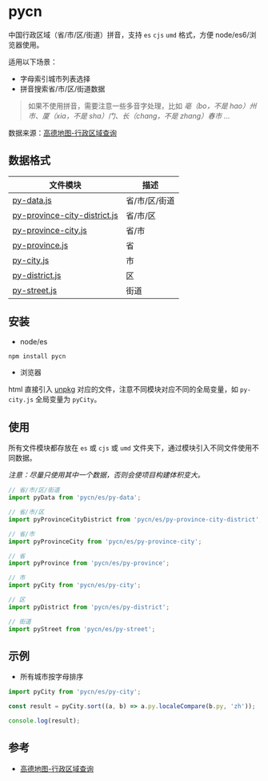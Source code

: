 # pycn

中国行政区域（省/市/区/街道）拼音，支持 `es` `cjs` `umd` 格式，方便 node/es6/浏览器使用。

适用以下场景：

- 字母索引城市列表选择
- 拼音搜索省/市/区/街道数据

> 如果不使用拼音，需要注意一些多音字处理，比如 _亳（bo，不是 hao）州市、厦（xia，不是 sha）门、长（chang，不是 zhang）春市_ ...

数据来源：[高德地图-行政区域查询]

## 数据格式

| 文件模块 | 描述 |
| --- | --- |
| [py-data.js](https://github.com/caijf/pycn/tree/main/es/py-data.js) | 省/市/区/街道 |
| [py-province-city-district.js](https://github.com/caijf/pycn/tree/main/es/py-province-city-district.js) | 省/市/区 |
| [py-province-city.js](https://github.com/caijf/pycn/tree/main/es/py-province-city.js) | 省/市 |
| [py-province.js](https://github.com/caijf/pycn/tree/main/es/py-province.js) | 省 |
| [py-city.js](https://github.com/caijf/pycn/tree/main/es/py-city.js) | 市 |
| [py-district.js](https://github.com/caijf/pycn/tree/main/es/py-district.js) | 区 |
| [py-street.js](https://github.com/caijf/pycn/tree/main/es/py-street.js) | 街道 |

## 安装

- node/es

```bash
npm install pycn
```

- 浏览器

html 直接引入 [unpkg](https://unpkg.com/browse/pycn@latest/umd/) 对应的文件，注意不同模块对应不同的全局变量，如 `py-city.js` 全局变量为 `pyCity`。

## 使用

所有文件模块都存放在 `es` 或 `cjs` 或 `umd` 文件夹下，通过模块引入不同文件使用不同数据。

_注意：尽量只使用其中一个数据，否则会使项目构建体积变大。_

```typescript
// 省/市/区/街道
import pyData from 'pycn/es/py-data';

// 省/市/区
import pyProvinceCityDistrict from 'pycn/es/py-province-city-district';

// 省/市
import pyProvinceCity from 'pycn/es/py-province-city';

// 省
import pyProvince from 'pycn/es/py-province';

// 市
import pyCity from 'pycn/es/py-city';

// 区
import pyDistrict from 'pycn/es/py-district';

// 街道
import pyStreet from 'pycn/es/py-street';
```

## 示例

- 所有城市按字母排序

```typescript
import pyCity from 'pycn/es/py-city';

const result = pyCity.sort((a, b) => a.py.localeCompare(b.py, 'zh'));

console.log(result);
```

## 参考

- [高德地图-行政区域查询]

[高德地图-行政区域查询]: https://lbs.amap.com/api/webservice/guide/api/district/
